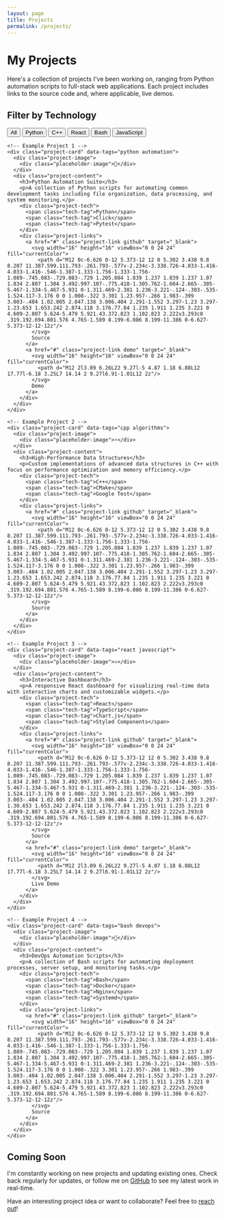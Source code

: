 ```yaml
---
layout: page
title: Projects
permalink: /projects/
---
```


<div class="projects-page">
  <h1>My Projects</h1>
  <p class="intro">
    Here's a collection of projects I've been working on, ranging from Python automation scripts 
    to full-stack web applications. Each project includes links to the source code and, 
    where applicable, live demos.
  </p>

  <div class="projects-filter">
    <h2>Filter by Technology</h2>
    <div class="filter-buttons">
      <button class="filter-btn active" data-filter="all">All</button>
      <button class="filter-btn" data-filter="python">Python</button>
      <button class="filter-btn" data-filter="cpp">C++</button>
      <button class="filter-btn" data-filter="react">React</button>
      <button class="filter-btn" data-filter="bash">Bash</button>
      <button class="filter-btn" data-filter="javascript">JavaScript</button>
    </div>
  </div>

  <div class="projects-grid">
    
    <!-- Example Project 1 -->
    <div class="project-card" data-tags="python automation">
      <div class="project-image">
        <div class="placeholder-image">🐍</div>
      </div>
      <div class="project-content">
        <h3>Python Automation Suite</h3>
        <p>A collection of Python scripts for automating common development tasks including file organization, data processing, and system monitoring.</p>
        <div class="project-tech">
          <span class="tech-tag">Python</span>
          <span class="tech-tag">Click</span>
          <span class="tech-tag">Pytest</span>
        </div>
        <div class="project-links">
          <a href="#" class="project-link github" target="_blank">
            <svg width="16" height="16" viewBox="0 0 24 24" fill="currentColor">
              <path d="M12 0c-6.626 0-12 5.373-12 12 0 5.302 3.438 9.8 8.207 11.387.599.111.793-.261.793-.577v-2.234c-3.338.726-4.033-1.416-4.033-1.416-.546-1.387-1.333-1.756-1.333-1.756-1.089-.745.083-.729.083-.729 1.205.084 1.839 1.237 1.839 1.237 1.07 1.834 2.807 1.304 3.492.997.107-.775.418-1.305.762-1.604-2.665-.305-5.467-1.334-5.467-5.931 0-1.311.469-2.381 1.236-3.221-.124-.303-.535-1.524.117-3.176 0 0 1.008-.322 3.301 1.23.957-.266 1.983-.399 3.003-.404 1.02.005 2.047.138 3.006.404 2.291-1.552 3.297-1.23 3.297-1.23.653 1.653.242 2.874.118 3.176.77.84 1.235 1.911 1.235 3.221 0 4.609-2.807 5.624-5.479 5.921.43.372.823 1.102.823 2.222v3.293c0 .319.192.694.801.576 4.765-1.589 8.199-6.086 8.199-11.386 0-6.627-5.373-12-12-12z"/>
            </svg>
            Source
          </a>
          <a href="#" class="project-link demo" target="_blank">
            <svg width="16" height="16" viewBox="0 0 24 24" fill="currentColor">
              <path d="M12 2l3.09 6.26L22 9.27l-5 4.87 1.18 6.88L12 17.77l-6.18 3.25L7 14.14 2 9.27l6.91-1.01L12 2z"/>
            </svg>
            Demo
          </a>
        </div>
      </div>
    </div>

    <!-- Example Project 2 -->
    <div class="project-card" data-tags="cpp algorithms">
      <div class="project-image">
        <div class="placeholder-image">⚡</div>
      </div>
      <div class="project-content">
        <h3>High-Performance Data Structures</h3>
        <p>Custom implementations of advanced data structures in C++ with focus on performance optimization and memory efficiency.</p>
        <div class="project-tech">
          <span class="tech-tag">C++</span>
          <span class="tech-tag">CMake</span>
          <span class="tech-tag">Google Test</span>
        </div>
        <div class="project-links">
          <a href="#" class="project-link github" target="_blank">
            <svg width="16" height="16" viewBox="0 0 24 24" fill="currentColor">
              <path d="M12 0c-6.626 0-12 5.373-12 12 0 5.302 3.438 9.8 8.207 11.387.599.111.793-.261.793-.577v-2.234c-3.338.726-4.033-1.416-4.033-1.416-.546-1.387-1.333-1.756-1.333-1.756-1.089-.745.083-.729.083-.729 1.205.084 1.839 1.237 1.839 1.237 1.07 1.834 2.807 1.304 3.492.997.107-.775.418-1.305.762-1.604-2.665-.305-5.467-1.334-5.467-5.931 0-1.311.469-2.381 1.236-3.221-.124-.303-.535-1.524.117-3.176 0 0 1.008-.322 3.301 1.23.957-.266 1.983-.399 3.003-.404 1.02.005 2.047.138 3.006.404 2.291-1.552 3.297-1.23 3.297-1.23.653 1.653.242 2.874.118 3.176.77.84 1.235 1.911 1.235 3.221 0 4.609-2.807 5.624-5.479 5.921.43.372.823 1.102.823 2.222v3.293c0 .319.192.694.801.576 4.765-1.589 8.199-6.086 8.199-11.386 0-6.627-5.373-12-12-12z"/>
            </svg>
            Source
          </a>
        </div>
      </div>
    </div>

    <!-- Example Project 3 -->
    <div class="project-card" data-tags="react javascript">
      <div class="project-image">
        <div class="placeholder-image">⚛️</div>
      </div>
      <div class="project-content">
        <h3>Interactive Dashboard</h3>
        <p>A responsive React dashboard for visualizing real-time data with interactive charts and customizable widgets.</p>
        <div class="project-tech">
          <span class="tech-tag">React</span>
          <span class="tech-tag">TypeScript</span>
          <span class="tech-tag">Chart.js</span>
          <span class="tech-tag">Styled Components</span>
        </div>
        <div class="project-links">
          <a href="#" class="project-link github" target="_blank">
            <svg width="16" height="16" viewBox="0 0 24 24" fill="currentColor">
              <path d="M12 0c-6.626 0-12 5.373-12 12 0 5.302 3.438 9.8 8.207 11.387.599.111.793-.261.793-.577v-2.234c-3.338.726-4.033-1.416-4.033-1.416-.546-1.387-1.333-1.756-1.333-1.756-1.089-.745.083-.729.083-.729 1.205.084 1.839 1.237 1.839 1.237 1.07 1.834 2.807 1.304 3.492.997.107-.775.418-1.305.762-1.604-2.665-.305-5.467-1.334-5.467-5.931 0-1.311.469-2.381 1.236-3.221-.124-.303-.535-1.524.117-3.176 0 0 1.008-.322 3.301 1.23.957-.266 1.983-.399 3.003-.404 1.02.005 2.047.138 3.006.404 2.291-1.552 3.297-1.23 3.297-1.30.653 1.653.242 2.874.118 3.176.77.84 1.235 1.911 1.235 3.221 0 4.609-2.807 5.624-5.479 5.921.43.372.823 1.102.823 2.222v3.293c0 .319.192.694.801.576 4.765-1.589 8.199-6.086 8.199-11.386 0-6.627-5.373-12-12-12z"/>
            </svg>
            Source
          </a>
          <a href="#" class="project-link demo" target="_blank">
            <svg width="16" height="16" viewBox="0 0 24 24" fill="currentColor">
              <path d="M12 2l3.09 6.26L22 9.27l-5 4.87 1.18 6.88L12 17.77l-6.18 3.25L7 14.14 2 9.27l6.91-1.01L12 2z"/>
            </svg>
            Live Demo
          </a>
        </div>
      </div>
    </div>

    <!-- Example Project 4 -->
    <div class="project-card" data-tags="bash devops">
      <div class="project-image">
        <div class="placeholder-image">🔧</div>
      </div>
      <div class="project-content">
        <h3>DevOps Automation Scripts</h3>
        <p>A collection of Bash scripts for automating deployment processes, server setup, and monitoring tasks.</p>
        <div class="project-tech">
          <span class="tech-tag">Bash</span>
          <span class="tech-tag">Docker</span>
          <span class="tech-tag">Nginx</span>
          <span class="tech-tag">Systemd</span>
        </div>
        <div class="project-links">
          <a href="#" class="project-link github" target="_blank">
            <svg width="16" height="16" viewBox="0 0 24 24" fill="currentColor">
              <path d="M12 0c-6.626 0-12 5.373-12 12 0 5.302 3.438 9.8 8.207 11.387.599.111.793-.261.793-.577v-2.234c-3.338.726-4.033-1.416-4.033-1.416-.546-1.387-1.333-1.756-1.333-1.756-1.089-.745.083-.729.083-.729 1.205.084 1.839 1.237 1.839 1.237 1.07 1.834 2.807 1.304 3.492.997.107-.775.418-1.305.762-1.604-2.665-.305-5.467-1.334-5.467-5.931 0-1.311.469-2.381 1.236-3.221-.124-.303-.535-1.524.117-3.176 0 0 1.008-.322 3.301 1.23.957-.266 1.983-.399 3.003-.404 1.02.005 2.047.138 3.006.404 2.291-1.552 3.297-1.23 3.297-1.23.653 1.653.242 2.874.118 3.176.77.84 1.235 1.911 1.235 3.221 0 4.609-2.807 5.624-5.479 5.921.43.372.823 1.102.823 2.222v3.293c0 .319.192.694.801.576 4.765-1.589 8.199-6.086 8.199-11.386 0-6.627-5.373-12-12-12z"/>
            </svg>
            Source
          </a>
        </div>
      </div>
    </div>

  </div>

  <div class="projects-note">
    <h2>Coming Soon</h2>
    <p>
      I'm constantly working on new projects and updating existing ones. 
      Check back regularly for updates, or follow me on 
      <a href="https://github.com/marcospaterson" target="_blank">GitHub</a> 
      to see my latest work in real-time.
    </p>
    <p>
      Have an interesting project idea or want to collaborate? 
      Feel free to <a href="/contact/">reach out</a>!
    </p>
  </div>

</div>

<script>
// Simple project filtering functionality
document.addEventListener('DOMContentLoaded', function() {
  const filterButtons = document.querySelectorAll('.filter-btn');
  const projectCards = document.querySelectorAll('.project-card');
  
  filterButtons.forEach(button => {
    button.addEventListener('click', function() {
      const filter = this.getAttribute('data-filter');
      
      // Update active button
      filterButtons.forEach(btn => btn.classList.remove('active'));
      this.classList.add('active');
      
      // Filter projects
      projectCards.forEach(card => {
        if (filter === 'all') {
          card.style.display = 'block';
        } else {
          const tags = card.getAttribute('data-tags');
          if (tags && tags.includes(filter)) {
            card.style.display = 'block';
          } else {
            card.style.display = 'none';
          }
        }
      });
    });
  });
});
</script>
